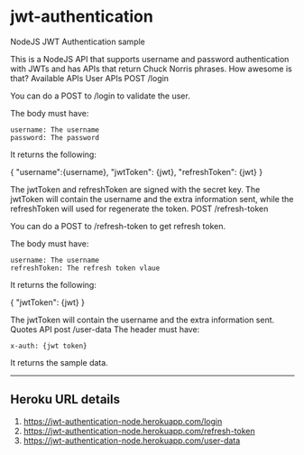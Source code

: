 # jwt-authentication
NodeJS JWT Authentication sample

This is a NodeJS API that supports username and password authentication with JWTs and has APIs that return Chuck Norris phrases. How awesome is that?
Available APIs
User APIs
POST /login

You can do a POST to /login to validate the user.

The body must have:

    username: The username
    password: The password

It returns the following:

{
  "username":{username},
  "jwtToken": {jwt},
  "refreshToken": {jwt}
}

The jwtToken and refreshToken are signed with the secret key. The jwtToken will contain the username and the extra information sent, while the refreshToken will used for regenerate the token.
POST /refresh-token

You can do a POST to /refresh-token to get refresh token.

The body must have:

    username: The username
    refreshToken: The refresh token vlaue

It returns the following:

{
  "jwtToken": {jwt}
}

 The jwtToken will contain the username and the extra information sent.
Quotes API
post /user-data
The header must have:

    x-auth: {jwt token}

It returns the sample data.

-------------------------------------------------------------------------------------------------------------------------------------------------------------
Heroku URL details
-------------------------------------------------------------------------------------------------------------------------------------------------------------
1) https://jwt-authentication-node.herokuapp.com/login
2) https://jwt-authentication-node.herokuapp.com/refresh-token
3) https://jwt-authentication-node.herokuapp.com/user-data
